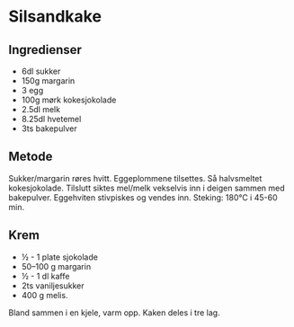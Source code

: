 
# Silsandkake

## Ingredienser

- 6dl sukker
- 150g margarin
- 3 egg
- 100g mørk kokesjokolade
- 2.5dl melk
- 8.25dl hvetemel
- 3ts bakepulver

## Metode

Sukker/margarin røres hvitt. Eggeplommene tilsettes. Så halvsmeltet kokesjokolade.
Tilslutt siktes mel/melk vekselvis inn i deigen sammen med bakepulver.
Eggehviten stivpiskes og vendes inn.
Steking: 180°C i 45-60 min.

## Krem
- ½ - 1 plate sjokolade
- 50–100 g margarin
- ½ - 1 dl kaffe
- 2ts vaniljesukker
- 400 g melis.

Bland sammen i en kjele, varm opp. Kaken deles i tre lag.
